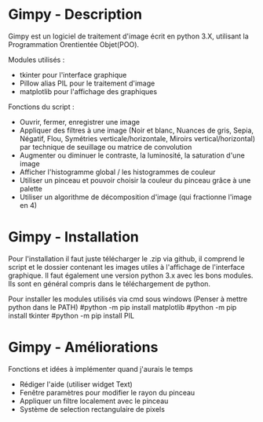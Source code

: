 # Gimpy - Description 
Gimpy est un logiciel de traitement d'image écrit en python 3.X, utilisant la Programmation Orentientée Objet(POO). 
 
Modules utilisés : 
 - tkinter pour l'interface graphique
 - Pillow alias PIL pour le traitement d'image
 - matplotlib pour l'affichage des graphiques

Fonctions du script :
 - Ouvrir, fermer, enregistrer une image
 - Appliquer des filtres à une image (Noir et blanc, Nuances de gris, Sepia, Négatif, Flou, Symétries verticale/horizontale, Miroirs vertical/horizontal) par technique de seuillage ou matrice de convolution
 - Augmenter ou diminuer le contraste, la luminosité, la saturation d'une image
 - Afficher l'histogramme global / les histogrammes de couleur
 - Utiliser un pinceau et pouvoir choisir la couleur du pinceau grâce à une palette
 - Utiliser un algorithme de décomposition d'image (qui fractionne l'image en 4)
 
# Gimpy - Installation

Pour l'installation il faut juste télécharger le .zip via github, il comprend le script et le dossier contenant les images utiles à l'affichage de l'interface graphique.
Il faut également une version python 3.x avec les bons modules. Ils sont en général compris dans le téléchargement de python.

Pour installer les modules utilisés via cmd sous windows (Penser à mettre python dans le PATH)
#python -m pip install matplotlib
#python -m pip install tkinter
#python -m pip install PIL

# Gimpy - Améliorations

Fonctions et idées à implémenter quand j'aurais le temps
 - Rédiger l'aide (utiliser widget Text)
 - Fenêtre paramètres pour modifier le rayon du pinceau
 - Appliquer un filtre localement avec le pinceau
 - Système de selection rectangulaire de pixels
 
